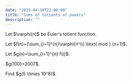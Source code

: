 ```yaml
---
date: "2015-04-18T22:00:00"
title: "Sums of totients of powers"
description: ""
---
```


<p>Let $\varphi(n)$ be Euler's totient function.</p><p>
Let $f(n)=(\sum_{i=1}^{n}\varphi(n^i)) \text{ mod } (n+1)$.</p><p>
Let $g(n)=\sum_{i=1}^{n} f(i)$.</p><p>
$g(100)=2007$.
</p>
<p>
Find $g(5 \times 10^8)$.
</p>

